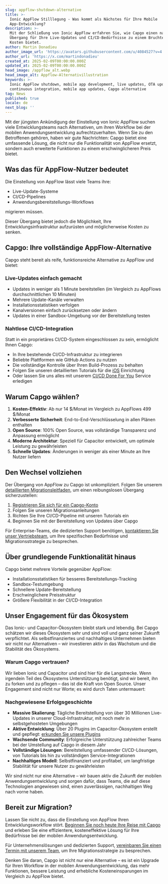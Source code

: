 ```yaml
---
slug: appflow-shutdown-alternative
title: >-
  Ionic AppFlow Stilllegung - Was kommt als Nächstes für Ihre Mobile
  App-Entwicklung?
description: >-
  Mit der Schließung von Ionic AppFlow erfahren Sie, wie Capgo einen nahtlosen
  Übergang für Ihre Live-Updates und CI/CD-Bedürfnisse zu einem Bruchteil der
  Kosten bietet.
author: Martin Donadieu
author_image_url: 'https://avatars.githubusercontent.com/u/4084527?v=4'
author_url: 'https://x.com/martindonadieu'
created_at: 2025-02-09T00:00:00.000Z
updated_at: 2025-02-09T00:00:00.000Z
head_image: /appflow_alt.webp
head_image_alt: Appflow-Alternativillustration
keywords: >-
  Ionic AppFlow shutdown, mobile app development, live updates, OTA updates,
  continuous integration, mobile app updates, Capgo alternative
tag: News
published: true
locale: de
next_blog: ''
---
```

Mit der jüngsten Ankündigung der Einstellung von Ionic AppFlow suchen viele Entwicklungsteams nach Alternativen, um ihren Workflow bei der mobilen Anwendungsentwicklung aufrechtzuerhalten. Wenn Sie zu den Betroffenen gehören, haben wir gute Nachrichten: Capgo bietet eine umfassende Lösung, die nicht nur die Funktionalität von AppFlow ersetzt, sondern auch erweiterte Funktionen zu einem erschwinglicheren Preis bietet.

## Was das für AppFlow-Nutzer bedeutet

Die Einstellung von AppFlow lässt viele Teams ihre:
- Live-Update-Systeme
- CI/CD-Pipelines
- Anwendungsbereitstellungs-Workflows

migrieren müssen.

Dieser Übergang bietet jedoch die Möglichkeit, Ihre Entwicklungsinfrastruktur aufzurüsten und möglicherweise Kosten zu senken.

## Capgo: Ihre vollständige AppFlow-Alternative

Capgo steht bereit als reife, funktionsreiche Alternative zu AppFlow und bietet:

### Live-Updates einfach gemacht
- Updates in weniger als 1 Minute bereitstellen (im Vergleich zu AppFlows durchschnittlichen 10 Minuten)
- Mehrere Update-Kanäle verwalten
- Installationsstatistiken verfolgen
- Kanalversionen einfach zurücksetzen oder ändern
- Updates in einer Sandbox-Umgebung vor der Bereitstellung testen

### Nahtlose CI/CD-Integration
Statt in ein proprietäres CI/CD-System eingeschlossen zu sein, ermöglicht Ihnen Capgo:
- In Ihre bestehende CI/CD-Infrastruktur zu integrieren
- Beliebte Plattformen wie GitHub Actions zu nutzen
- Die vollständige Kontrolle über Ihren Build-Prozess zu behalten
- Folgen Sie unseren detaillierten Tutorials für die [iOS](https://capgo.app/blog/github-action-capacitor/) Einrichtung
- Oder lassen Sie uns alles mit unserem [CI/CD Done For You](https://cal.com/martindonadieu/mobile-ci-cd-done-for-you) Service erledigen

## Warum Capgo wählen?

1. **Kosten-Effektiv**: Ab nur 14 $/Monat im Vergleich zu AppFlows 499 $/Monat
2. **Verbesserte Sicherheit**: End-to-End-Verschlüsselung in allen Plänen enthalten
3. **Open Source**: 100% Open Source, was vollständige Transparenz und Anpassung ermöglicht
4. **Moderne Architektur**: Speziell für Capacitor entwickelt, um optimale Leistung zu gewährleisten
5. **Schnelle Updates**: Änderungen in weniger als einer Minute an Ihre Nutzer liefern

## Den Wechsel vollziehen

Der Übergang von AppFlow zu Capgo ist unkompliziert. Folgen Sie unserem [detaillierten Migrationsleitfaden](/docs/upgrade/from-appflow-to-capgo), um einen reibungslosen Übergang sicherzustellen:

1. [Registrieren Sie sich für ein Capgo-Konto](/register/)
2. Folgen Sie unseren Migrationsanleitungen
3. Richten Sie Ihre CI/CD-Pipeline mit unseren Tutorials ein
4. Beginnen Sie mit der Bereitstellung von Updates über Capgo

Für Enterprise-Teams, die dedizierten Support benötigen, [kontaktieren Sie unser Vertriebsteam](https://cal.com/martindonadieu/capgo-enterprise-inquiry), um Ihre spezifischen Bedürfnisse und Migrationsstrategie zu besprechen.

## Über grundlegende Funktionalität hinaus

Capgo bietet mehrere Vorteile gegenüber AppFlow:
- Installationsstatistiken für besseres Bereitstellungs-Tracking
- Sandbox-Testumgebung
- Schnellere Update-Bereitstellung
- Erschwinglichere Preisstruktur
- Größere Flexibilität in der CI/CD-Integration

## Unser Engagement für das Ökosystem

Das Ionic- und Capacitor-Ökosystem bleibt stark und lebendig. Bei Capgo schätzen wir dieses Ökosystem sehr und sind voll und ganz seiner Zukunft verpflichtet. Als selbstfinanziertes und nachhaltiges Unternehmen bieten wir nicht nur Alternativen – wir investieren aktiv in das Wachstum und die Stabilität des Ökosystems.

### Warum Capgo vertrauen?
Wir lieben Ionic und Capacitor und sind hier für die Langstrecke. Wenn irgendein Teil des Ökosystems Unterstützung benötigt, sind wir bereit, ihn zu forken und zu pflegen – das ist die Kraft von Open Source. Unser Engagement sind nicht nur Worte; es wird durch Taten untermauert:

### Nachgewiesene Erfolgsgeschichte
- **Massive Skalierung**: Tägliche Bereitstellung von über 30 Millionen Live-Updates in unserer Cloud-Infrastruktur, mit noch mehr in selbstgehosteten Umgebungen
- **Aktive Entwicklung**: Über 20 Plugins im Capacitor-Ökosystem erstellt und gepflegt: [erkunden Sie unsere Plugins](https://github.com/cap-go/)
- **Wachsende Community**: Erfolgreiche Unterstützung zahlreicher Teams bei der Umstellung auf Capgo in diesem Jahr
- **Vollständige Lösungen**: Bereitstellung umfassender CI/CD-Lösungen, von Tutorials bis hin zu vollständigen Service-Integrationen
- **Nachhaltiges Modell**: Selbstfinanziert und profitabel, um langfristige Stabilität für unsere Nutzer zu gewährleisten

Wir sind nicht nur eine Alternative – wir bauen aktiv die Zukunft der mobilen Anwendungsentwicklung und sorgen dafür, dass Teams, die auf diese Technologien angewiesen sind, einen zuverlässigen, nachhaltigen Weg nach vorne haben.

## Bereit zur Migration?

Lassen Sie nicht zu, dass die Einstellung von AppFlow Ihren Entwicklungsworkflow stört. [Beginnen Sie noch heute Ihre Reise mit Capgo](/register/) und erleben Sie eine effizientere, kosteneffektive Lösung für Ihre Bedürfnisse bei der mobilen Anwendungsentwicklung.

Für Unternehmenslösungen und dedizierten Support, [vereinbaren Sie einen Termin mit unserem Team](https://cal.com/martindonadieu/capgo-enterprise-inquiry), um Ihre Migrationsstrategie zu besprechen.

Denken Sie daran, Capgo ist nicht nur eine Alternative – es ist ein Upgrade für Ihren Workflow in der mobilen Anwendungsentwicklung, das mehr Funktionen, bessere Leistung und erhebliche Kosteneinsparungen im Vergleich zu AppFlow bietet.
